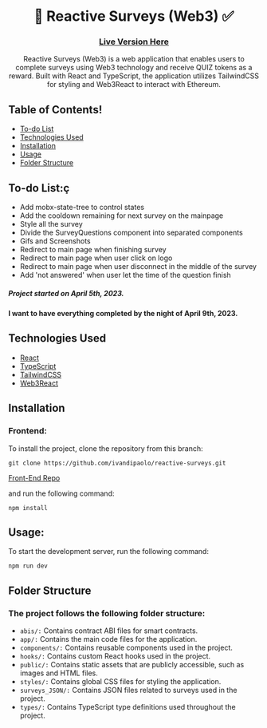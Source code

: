 <h1 align="center">📝 Reactive Surveys (Web3) ✅</h1>

<h3 align='center'>

  [Live Version Here](https://reactive-surveys.vercel.app/)

</h3>

<p align='center'>
Reactive Surveys (Web3) is a web application that enables users to complete surveys using Web3 technology and receive QUIZ tokens as a reward. Built with React and TypeScript, the application utilizes TailwindCSS for styling and Web3React to interact with Ethereum.
<p>

## Table of Contents!

- [To-do List](#To-do-List)
- [Technologies Used](#technologies-used)
- [Installation](#installation)
- [Usage](#usage)
- [Folder Structure](#folder-structure)
## To-do List:ç
- Add mobx-state-tree to control states
- Add the cooldown remaining  for next survey on the mainpage
- Style all the survey
- Divide the SurveyQuestions component into separated components
- Gifs and Screenshots
- Redirect to main page when finishing survey
- Redirect to main page when user click on logo
- Redirect to main page when user disconnect in the middle of the survey
- Add 'not answered' when user let the time of the question finish
##### Project started on April 5th, 2023.
#### I want to have everything completed by the night of April 9th, 2023.

## Technologies Used

- [React](https://reactjs.org/)
- [TypeScript](https://www.typescriptlang.org/)
- [TailwindCSS](https://tailwindcss.com/)
- [Web3React](https://github.com/Uniswap/web3-react)

## Installation

### Frontend:

To install the project, clone the repository from this branch:
```
git clone https://github.com/ivandipaolo/reactive-surveys.git
```
[Front-End Repo](https://github.com/ivandipaolo/reactive-surveys.git)

and run the following command:

```
npm install
```


## Usage:
To start the development server, run the following command:
```
npm run dev
```


## Folder Structure
### The project follows the following folder structure:

- `abis/:` Contains contract ABI files for smart contracts.
- `app/:` Contains the main code files for the application.
- `components/:` Contains reusable components used in the project.
- `hooks/:` Contains custom React hooks used in the project.
- `public/:` Contains static assets that are publicly accessible, such as images and HTML files.
- `styles/:` Contains global CSS files for styling the application.
- `surveys_JSON/:` Contains JSON files related to surveys used in the project.
- `types/:` Contains TypeScript type definitions used throughout the project.
